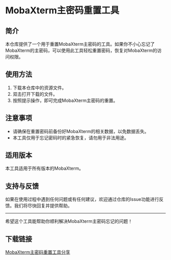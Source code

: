 # MobaXterm主密码重置工具

## 简介

本仓库提供了一个用于重置MobaXterm主密码的工具。如果你不小心忘记了MobaXterm的主密码，可以使用此工具轻松重置密码，恢复对MobaXterm的访问权限。

## 使用方法

1. 下载本仓库中的资源文件。
2. 双击打开下载的文件。
3. 按照提示操作，即可完成MobaXterm主密码的重置。

## 注意事项

- 请确保在重置密码前备份好MobaXterm的相关数据，以免数据丢失。
- 本工具仅用于忘记密码时的紧急恢复，请勿用于非法用途。

## 适用版本

本工具适用于所有版本的MobaXterm。

## 支持与反馈

如果在使用过程中遇到任何问题或有任何建议，欢迎通过仓库的Issue功能进行反馈。我们将尽快回复并提供帮助。

---

希望这个工具能帮助你顺利解决MobaXterm主密码忘记的问题！

## 下载链接

[MobaXterm主密码重置工具分享](https://pan.quark.cn/s/af558102d015)